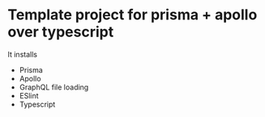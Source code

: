 # Template project for prisma + apollo over typescript

It installs
- Prisma
- Apollo
- GraphQL file loading
- ESlint
- Typescript
